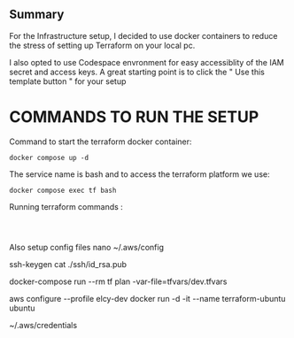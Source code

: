 ## Summary
For the Infrastructure setup, l decided to use docker containers to reduce the stress of setting up Terraform on your local pc.

I also opted to use Codespace envronment for easy accessiblity of the IAM secret and access keys. A great starting point is to click the " Use this template button " for your setup

# COMMANDS TO RUN THE SETUP
Command to start the terraform docker container:

```
docker compose up -d
```
The service name is bash and to access the terraform platform we use:
```
docker compose exec tf bash
```

Running terraform commands :

```docker compose run --rm tf init
```

```docker compose run --rm tf fmt
```
```docker-compose run --rm tf validate
```

Also setup config files
nano ~/.aws/config

ssh-keygen
cat ./ssh/id_rsa.pub


docker-compose run --rm tf plan -var-file=tfvars/dev.tfvars


aws configure --profile elcy-dev
docker run -d -it --name terraform-ubuntu ubuntu

~/.aws/credentials